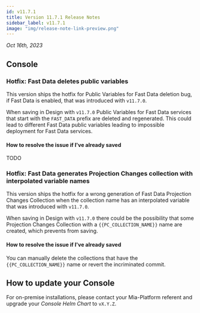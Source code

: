 ```yaml
---
id: v11.7.1
title: Version 11.7.1 Release Notes
sidebar_label: v11.7.1
image: "img/release-note-link-preview.png"
---
```


_Oct 16th, 2023_

## Console

### Hotfix: Fast Data deletes public variables

This version ships the hotfix for Public Variables for Fast Data deletion bug, if Fast Data is enabled, that was introduced with `v11.7.0`.

When saving in Design with `v11.7.0` Public Variables for Fast Data services that start with the `FAST_DATA` prefix are deleted and regenerated. This could lead to different Fast Data public variables leading to impossible deployment for Fast Data services. 

#### How to resolve the issue if I've already saved

TODO

### Hotfix: Fast Data generates Projection Changes collection with interpolated variable names

This version ships the hotfix for a wrong generation of Fast Data Projection Changes Collection when the collection name has an interpolated variable that was introduced with `v11.7.0`.

When saving in Design with `v11.7.0` there could be the possibility that some Projection Changes Collection with a `{{PC_COLLECTION_NAME}}` name are created, which prevents from saving. 

#### How to resolve the issue if I've already saved

You can manually delete the collections that have the `{{PC_COLLECTION_NAME}}` name or revert the incriminated commit.

## How to update your Console

For on-premise installations, please contact your Mia-Platform referent and upgrade your _Console Helm Chart_ to `vX.Y.Z`.
